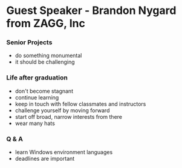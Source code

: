 # Guest Speaker - Brandon Nygard from ZAGG, Inc

### Senior Projects
* do something monumental
* it should be challenging

### Life after graduation
* don't become stagnant
* continue learning
* keep in touch with fellow classmates and instructors
* challenge yourself by moving forward
* start off broad, narrow interests from there
* wear many hats

### Q & A
* learn Windows environment languages
* deadlines are important
